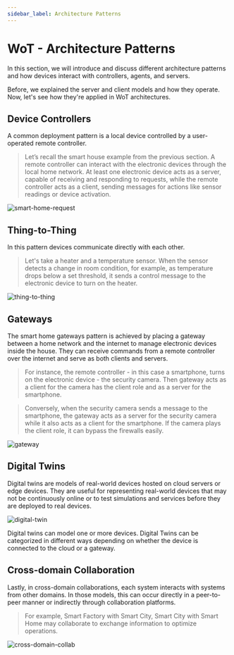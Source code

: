 ```yaml
---
sidebar_label: Architecture Patterns
---
```


# WoT - Architecture Patterns

In this section, we will introduce and discuss different architecture patterns and how devices interact with controllers, agents, and servers. 

Before, we explained the server and client models and how they operate. Now, let's see how they're applied in WoT architectures.

## Device Controllers

A common deployment pattern is a local device controlled by a user-operated remote controller. 

> Let’s recall the smart house example from the previous section. A remote controller can interact with the electronic devices through the local home network. At least one electronic device acts as a server, capable of receiving and responding to requests, while the remote controller acts as a client, sending messages for actions like sensor readings or device activation.

![smart-home-request](/img/11-Architecture-Patterns/smart-home-request-response.png)

## Thing-to-Thing

In this pattern devices communicate directly with each other.

> Let's take a heater and a temperature sensor. When the sensor detects a change in room condition, for example, as temperature drops below a set threshold, it sends a control message to the electronic device to turn on the heater.

![thing-to-thing](/img/11-Architecture-Patterns/thing-to-thing.png)

## Gateways

The smart home gateways pattern is achieved by placing a gateway between a home network and the internet to manage electronic devices inside the house. They can receive commands from a remote controller over the internet and serve as both clients and servers.

> For instance, the remote controller - in this case a smartphone, turns on the electronic device - the security camera. Then gateway acts as a client for the camera has the client role and as a server for the smartphone.

> Conversely, when the security camera sends a message to the smartphone, the gateway acts as a server for the security camera while it also acts as a client for the smartphone. If the camera plays the client role, it can bypass the firewalls easily.

![gateway](/img/11-Architecture-Patterns/gateway.png)

## Digital Twins

Digital twins are models of real-world devices hosted on cloud servers or edge devices. They are useful for representing real-world devices that may not be continuously online or to test simulations and services before they are deployed to real devices.

![digital-twin](/img/11-Architecture-Patterns/digital-twin.png)

Digital twins can model one or more devices. Digital Twins can be categorized in different ways depending on whether the device is connected to the cloud or a gateway.

## Cross-domain Collaboration

Lastly, in cross-domain collaborations, each system interacts with systems from other domains. In those models, this can occur directly in a peer-to-peer manner or indirectly through collaboration platforms.

> For example, Smart Factory with Smart City, Smart City with Smart Home may collaborate to exchange information to optimize operations.

![cross-domain-collab](/img/11-Architecture-Patterns/cross-domain-collab.png)
